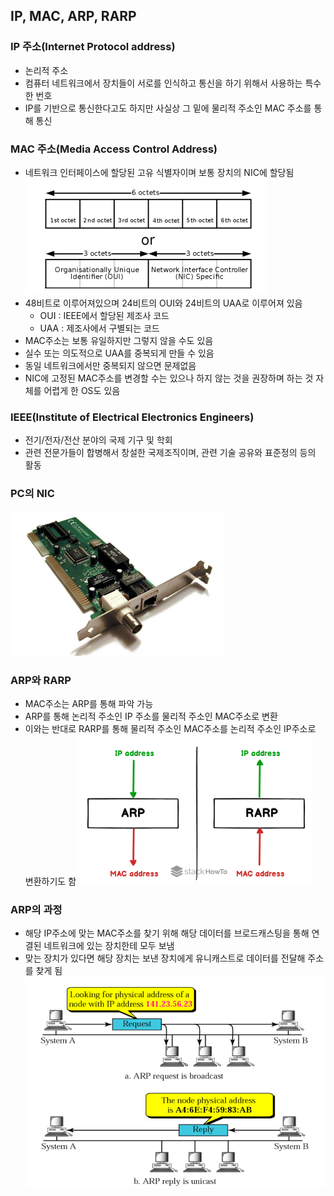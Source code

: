 ## IP, MAC, ARP, RARP
### IP 주소(Internet Protocol address)
- 논리적 주소
- 컴퓨터 네트워크에서 장치들이 서로를 인식하고 통신을 하기 위해서 사용하는 특수한 번호
- IP를 기반으로 통신한다고도 하지만 사실상 그 밑에 물리적 주소인 MAC 주소를 통해 통신

### MAC 주소(Media Access Control Address)
- 네트워크 인터페이스에 할당된 고유 식별자이며 보통 장치의 NIC에 할당됨
![img.png](../img/img_36.png)
- 48비트로 이루어져있으며 24비트의 OUI와 24비트의 UAA로 이루어져 있음
  - OUI : IEEE에서 할당된 제조사 코드
  - UAA : 제조사에서 구별되는 코드
- MAC주소는 보통 유일하지만 그렇지 않을 수도 있음
- 실수 또는 의도적으로 UAA를 중복되게 만들 수 있음
- 동일 네트워크에서만 중복되지 않으면 문제없음
- NIC에 고정된 MAC주소를 변경할 수는 있으나 하지 않는 것을 권장하며 하는 것 자체를 어렵게 한 OS도 있음

### IEEE(Institute of Electrical Electronics Engineers)
- 전기/전자/전산 분야의 국제 기구 및 학회
- 관련 전문가들이 합병해서 창설한 국제조직이며, 관련 기술 공유와 표준정의 등의 활동

### PC의 NIC
![img_1.png](../img/img_37.png)

### ARP와 RARP
- MAC주소는 ARP를 통해 파악 가능
- ARP를 통해 논리적 주소인 IP 주소를 물리적 주소인 MAC주소로 변환
- 이와는 반대로 RARP를 통해 물리적 주소인 MAC주소를 논리적 주소인 IP주소로 변환하기도 함
![img_2.png](../img/img_38.png)

### ARP의 과정
- 해당 IP주소에 맞는 MAC주소를 찾기 위해 해당 데이터를 브로드캐스팅을 통해 연결된 네트워크에 있는 장치한테 모두 보냄
- 맞는 장치가 있다면 해당 장치는 보낸 장치에게 유니캐스트로 데이터를 전달해 주소를 찾게 됨
![img_3.png](../img/img_39.png)